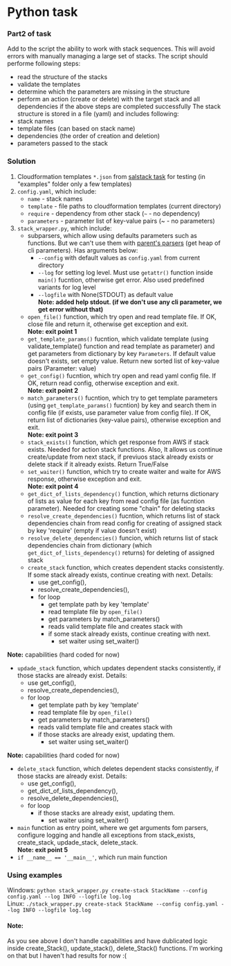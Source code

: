 # Python task
### Part2 of task
Add to the script the ability to work with stack sequences. This will avoid errors with manually managing a large set of stacks. The script should performe following steps:  
- read the structure of the stacks
- validate the templates
- determine which the parameters are missing in the structure
- perform an action (create or delete) with the target stack and all dependencies if the above steps are completed successfully
The stack structure is stored in a file (yaml) and  includes following:  
- stack names
- template files (can based on stack name)
- dependencies (the order of creation and deletion)
- parameters passed to the stack
### Solution
1. Cloudformation templates `*.json` from [salstack task](aws_training/final/cloudformation-stacks/README.md) for testing (in "examples" folder only a few templates)
2. `config.yaml`, which include:
   - `name` - stack names
   - `template` - file paths to cloudformation templates (current directory)
   - `require` - dependency from other stack (`~` - no dependency)
   - `parameters` - parameter list of key-value pairs (~ - no parameters)
3. `stack_wrapper.py`, which include:
   - subparsers, which allow using defaults parameters such as functions. But we can't use them with  [parent's parsers](https://docs.python.org/3/library/argparse.html#parents) (get heap of cli parameters). Has arguments below:
     - `--config` with default values as `config.yaml` from current directory
     - `--log`  for setting log level. Must use `getattr()` function inside `main()` fucntion, otherwise get error. Also used predefined variants for log level
     - `--logfile` with None(STDOUT) as default value  
  **Note: added help stdout. (if we don't use any cli parameter, we get error without that)**
   - `open_file()` function, which try open and read template file. If OK, close file and return it, otherwise get exception and exit.  
  **Note: exit point 1**
   - `get_template_params()` fucntion, which validate template (using validate_template() function and read  template as parameter) and get parameters from dictionary by key `Parameters`. If default value doesn't exists, set empty value. Return new sorted list of key-value pairs (Parameter: value)
   - `get_config()` fucntion, which try open and read yaml config file. If OK, return read config, otherwise exception and exit.  
  **Note: exit point 2**
   - `match_parameters()` fucntion, which try to get template parameters (using `get_template_params()` fucntion) by key and search them in config file (if exists, use parameter value from config file). If OK, return list of dictionaries (key-value pairs), otherwise exception and exit.  
  **Note: exit point 3**
   - `stack_exists()` function, which get response from AWS if stack exists. Needed for action stack functions. Also, It allows us continue create/update from next stack, if previuos stack already exists or delete stack if it already exists. Return True/False
   - `set_waiter()` function, which try to create waiter and waite for AWS response, otherwise exception and exit.  
  **Note: exit point 4**
   - `get_dict_of_lists_dependency()` function, which returns dictionary of lists as value for each key from read config file (as fucntion parameter). Needed for creating some "chain" for deleting stacks
   - `resolve_create_dependencies()` fucntion, which returns list of stack dependencies chain from read config for creating of assigned stack by key 'require' (empty if value doesn't exist)
   - `resolve_delete_dependencies()` funcion, which returns list of stack dependencies chain from dictionary (which `get_dict_of_lists_dependency()` returns) for deleting of assigned stack
   - `create_stack` function, which creates dependent stacks consistently. If some stack already exists, continue creating with next. Details:
     - use get_config(),
     - resolve_create_dependencies(),
     - for loop
       - get template path by key 'template'
       - read template file by `open_file()`
       - get parameters by match_parameters()
       - reads valid template file and creates stack with
       - if some stack already exists, continue creating with next. 
         - set waiter using set_waiter()  

**Note:** capabilities (hard coded for now)
   - `updade_stack` function, which updates dependent stacks consistently, if those stacks are already exist. Details:
     - use get_config(),
     - resolve_create_dependencies(),
     - for loop
       - get template path by key 'template'
       - read template file by `open_file()`
       - get parameters by match_parameters()
       - reads valid template file and creates stack with
       - if those stacks are already exist, updating them. 
         - set waiter using set_waiter()  

**Note:** capabilities (hard coded for now)
   - `delete_stack` function, which deletes dependent stacks consistently, if those stacks are already exist. Details:
     - use get_config(),
     - get_dict_of_lists_dependency(),
     - resolve_delete_dependencies(),
     - for loop
       - if those stacks are already exist, updating them.
         - set waiter using set_waiter()
   - `main` function as entry point, where we get arguments fom parsers, configure logging and handle all exceptions from stack_exists, create_stack, updade_stack, delete_stack.  
**Note: exit point 5**
   - `if __name__ == '__main__'`, which run main function  
### Using examples
Windows: `python stack_wrapper.py create-stack StackName --config config.yaml --log INFO --logfile log.log`  
Linux: `./stack_wrapper.py create-stack StackName --config config.yaml --log INFO --logfile log.log`  
#### Note:
As you see above I don't handle capabilities and have dublicated logic inside create_Stack(), update_stack(), delete_Stack() functions. I'm working on that but I haven't had results for now :(
